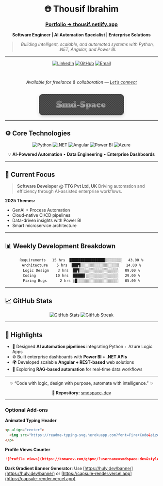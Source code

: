 <div align="center">

# 🌐 Thousif Ibrahim

### [Portfolio → thousif.netlify.app](https://thousif.netlify.app)

 **Software Engineer | AI Automation Specialist | Enterprise Solutions**

> *Building intelligent, scalable, and automated systems with Python, .NET, Angular, and Power BI.*

---

[![LinkedIn](https://img.shields.io/badge/LinkedIn-0A66C2?style=for-the-badge\&logo=linkedin\&logoColor=white)](https://linkedin.com/in/thousif-ibrahim-29050421b)
[![GitHub](https://img.shields.io/badge/GitHub-181717?style=for-the-badge\&logo=github\&logoColor=white)](https://github.com/smdspace-dev)
[![Email](https://img.shields.io/badge/Contact-D14836?style=for-the-badge\&logo=gmail\&logoColor=white)](mailto:ahilxdesigns@gmail.com)

<br>

 *Available for freelance & collaboration — [Let’s connect](mailto:ahilxdesigns@gmail.com)*

<br>

<img src="opener.png" width="280" alt="Intro Banner" style="border-radius: 12px; box-shadow: 0 4px 12px rgba(0,0,0,0.15);"/>

</div>

---

## ⚙️ Core Technologies

<div align="center">

![Python](https://img.shields.io/badge/Python-3670A0?style=for-the-badge\&logo=python\&logoColor=ffdd54)
![.NET](https://img.shields.io/badge/.NET-682876?style=for-the-badge\&logo=dotnet\&logoColor=white)
![Angular](https://img.shields.io/badge/Angular-DD0031?style=for-the-badge\&logo=angular\&logoColor=white)
![Power BI](https://img.shields.io/badge/Power_BI-F2C811?style=for-the-badge\&logo=powerbi\&logoColor=black)
![Azure](https://img.shields.io/badge/Azure-0078D4?style=for-the-badge\&logo=microsoftazure\&logoColor=white)

💡 **AI-Powered Automation** • **Data Engineering** • **Enterprise Dashboards**

</div>

---

## 🚀 Current Focus

> **Software Developer @ TTG Pvt Ltd, UK**
> Driving automation and efficiency through AI-assisted enterprise workflows.

**2025 Themes:**

*  GenAI + Process Automation
*  Cloud-native CI/CD pipelines
*  Data-driven insights with Power BI
*  Smart microservice architecture

---

## 📊 Weekly Development Breakdown

<div align="center">

<!--START_SECTION:waka-->

```txt
Requirements   15 hrs  ████████████████▌░░░░░░░   43.00 %
Architecture    5 hrs  ███▜░░░░░░░░░░░░░░░░░░   14.00 %
Logic Design    3 hrs  ██▜░░░░░░░░░░░░░░░░░░   09.00 %
Coding         10 hrs  █████▌░░░░░░░░░░░░░░░   29.00 %
Fixing Bugs      2 hrs ░█░░░░░░░░░░░░░░░░░░░   05.00 %
```

<!--END_SECTION:waka-->

</div>

---

## 📈 GitHub Stats

<div align="center">

<img src="https://github-readme-stats.vercel.app/api?username=smdspace-dev&show_icons=true&theme=tokyonight&hide_border=true" alt="GitHub Stats" width="48%" />
<img src="https://github-readme-streak-stats.herokuapp.com/?user=smdspace-dev&theme=tokyonight&hide_border=true" alt="GitHub Streak" width="48%" />

</div>

---

## 🌟 Highlights

* 🧠 Designed **AI automation pipelines** integrating Python + Azure Logic Apps
* ⚙️ Built enterprise dashboards with **Power BI + .NET APIs**
* 🌍 Developed scalable **Angular + REST-based** web solutions
* 🤖 Exploring **RAG-based automation** for real-time data workflows

---

<div align="center">

✨ “Code with logic, design with purpose, automate with intelligence.” ✨ <br>

**📂 Repository:** [smdspace-dev](https://github.com/smdspace-dev/smdspace-dev)

</div>

---

### Optional Add-ons

**Animated Typing Header**

```html
<p align="center">
  <img src="https://readme-typing-svg.herokuapp.com?font=Fira+Code&size=22&pause=1000&color=00F7FF&center=true&vCenter=true&width=500&lines=AI+Automation+Engineer;Full+Stack+.NET+%26+Python+Developer;Cloud+%26+Data+Driven+Solutions" alt="Typing SVG" />
</p>
```

**Profile Views Counter**

```markdown
![Profile views](https://komarev.com/ghpvc/?username=smdspace-dev&style=flat-square&color=2B579A)
```

**Dark Gradient Banner Generator:**
Use [https://huly.dev/banner](https://huly.dev/banner) or [https://capsule-render.vercel.app](https://capsule-render.vercel.app)
